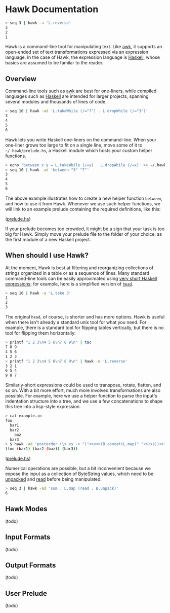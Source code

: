 # Hawk Documentation

```bash
> seq 3 | hawk -a 'L.reverse'
3
2
1
```

Hawk is a command-line tool for manipulating text. Like [awk](http://cm.bell-labs.com/cm/cs/awkbook/index.html), it supports an open-ended set of text transformations expressed via an expression language. In the case of Hawk, the expression language is [Haskell](http://www.haskell.org/), whose basics are assumed to be familar to the reader.


## Overview

Command-line tools such as [awk](http://en.wikipedia.org/wiki/AWK) are best for one-liners, while compiled languages such as [Haskell](http://www.haskell.org) are intended for larger projects, spanning several modules and thousands of lines of code.

```bash
> seq 10 | hawk -ad 'L.takeWhile (/="7") . L.dropWhile (/="3")'
3
4
5
6
```

Hawk lets you write Haskell one-liners on the command-line. When your one-liner grows too large to fit on a single line, move some of it to `~/.hawk/prelude.hs`, a Haskell module which hosts your custom helper functions.

```bash
> echo 'between x y = L.takeWhile (/=y) . L.dropWhile (/=x)' >> ~/.hawk/prelude.hs
> seq 10 | hawk -ad 'between "3" "7"'
3
4
5
6
```

The above example illustrates how to create a new helper function `between`, and how to use it from Hawk. Whenever we use such helper functions, we will link to an example prelude containing the required definitions, like this:

([prelude.hs](between/prelude.hs))

If your prelude becomes too crowded, it might be a sign that your task is too big for Hawk. Simply move your prelude file to the folder of your choice, as the first module of a new Haskell project.


## When should I use Hawk?

At the moment, Hawk is best at filtering and reorganizing collections of strings organized in a table or as a sequence of lines. Many standard command-line tools can be easily approximated using [very short Haskell expressions](http://www.haskell.org/haskellwiki/Simple_Unix_tools); for example, here is a simplified version of [`head`](http://en.wikipedia.org/wiki/Head_%28Unix%29).

```bash
> seq 10 | hawk -a 'L.take 3'
1
2
3
```

The original `head`, of course, is shorter and has more options. Hawk is useful when there isn't already a standard unix tool for what you need. For example, there is a standard tool for flipping tables vertically, but there is no tool for flipping them horizontally:

```bash
> printf "1 2 3\n4 5 6\n7 8 9\n" | tac
7 8 9
4 5 6
1 2 3
> printf "1 2 3\n4 5 6\n7 8 9\n" | hawk -m 'L.reverse'
3 2 1
6 5 4
9 8 7
```

Similarly-short expressions could be used to transpose, rotate, flatten, and so on. With a bit more effort, much more involved transformations are also possible. For example, here we use a helper function to parse the input's indentation structure into a tree, and we use a few concatenations to shape this tree into a lisp-style expression.

```bash
> cat example.in
foo
  bar1
  bar2
    baz
  bar3
> $ hawk -ad 'postorder (\x xs -> "("<>x<>(B.concat(L.map(" "<>)xs))<>")")' example.in
(foo (bar1) (bar2 (baz)) (bar3))
```
([prelude.hs](postorder/prelude.hs))

Numerical operations are possible, but a bit inconvenient because we expose the input as a collection of ByteString values, which need to be [unpacked](http://hackage.haskell.org/packages/archive/bytestring/latest/doc/html/Data-ByteString-Lazy-Char8.html#v:unpack) and [read](http://hackage.haskell.org/packages/archive/base/latest/doc/html/Prelude.html#v:read) before being manipulated.

```bash
> seq 3 | hawk -ad 'sum . L.map (read . B.unpack)'
6
```


## Hawk Modes

(todo)

## Input Formats

(todo)

## Output Formats

(todo)

## User Prelude

(todo)
